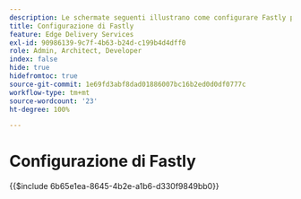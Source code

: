 ```yaml
---
description: Le schermate seguenti illustrano come configurare Fastly per distribuire i contenuti. Le impostazioni essenziali sono contrassegnate con un cerchio rosso.
title: Configurazione di Fastly
feature: Edge Delivery Services
exl-id: 90986139-9c7f-4b63-b24d-c199b4d4dff0
role: Admin, Architect, Developer
index: false
hide: true
hidefromtoc: true
source-git-commit: 1e69fd3abf8dad01886007bc16b2ed0d0df0777c
workflow-type: tm+mt
source-wordcount: '23'
ht-degree: 100%

---
```


# Configurazione di Fastly

{{$include 6b65e1ea-8645-4b2e-a1b6-d330f9849bb0}}

